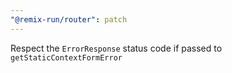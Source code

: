 ```yaml
---
"@remix-run/router": patch
---
```


Respect the `ErrorResponse` status code if passed to `getStaticContextFormError`
